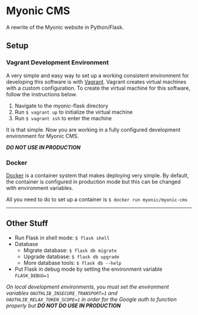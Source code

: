 # Myonic CMS
A rewrite of the Myonic website in Python/Flask.

## Setup

### Vagrant Development Environment
A very simple and easy way to set up a working consistent environment for developing this software is with [Vagrant](https://www.vagrantup.com/). Vagrant creates virtual machines with a custom configuration. To create the virtual machine for this software, follow the instructions below.

1. Navigate to the myonic-flask directory
2. Run `$ vagrant up` to initialize the virtual machine
3. Run `$ vagrant ssh` to enter the machine

It is that simple. Now you are working in a fully configured development environment for Myonic CMS.

***DO NOT USE IN PRODUCTION***

### Docker
[Docker](https://www.docker.com/) is a container system that makes deploying very simple. By default, the container is configured in production mode but this can be changed with environment variables.

All you need to do to set up a container is `$ docker run myonic/myonic-cms`

---

## Other Stuff
* Run Flask in shell mode: `$ flask shell`
* Database
  * Migrate database: `$ flask db migrate`
  * Upgrade database: `$ flask db upgrade`
  * More database tools: `$ flask db --help`
* Put Flask in debug mode by setting the environment variable `FLASK_DEBUG=1`

*On local development environments, you must set the environment variables `OAUTHLIB_INSECURE_TRANSPORT=1` and `OAUTHLIB_RELAX_TOKEN_SCOPE=1` in order for the Google auth to function properly but* ***DO NOT DO USE IN PRODUCTION***
